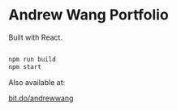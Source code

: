 # Andrew Wang Portfolio

Built with React. 

```js

npm run build
npm start

```

Also available at:

[bit.do/andrewwang](http://bit.do/andrewwang)